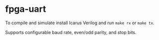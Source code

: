 # fpga-uart

To compile and simulate install Icarus Verilog and run ```make rx``` or ```make tx```.

Supports configurable baud rate, even/odd parity, and stop bits.